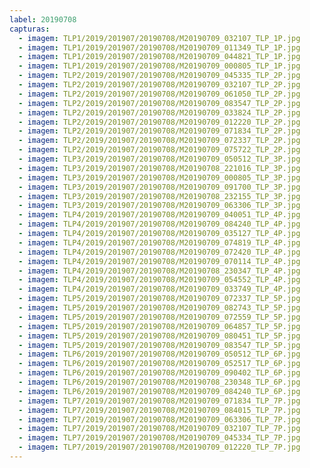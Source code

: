 ```yaml
---
label: 20190708
capturas:
  - imagem: TLP1/2019/201907/20190708/M20190709_032107_TLP_1P.jpg
  - imagem: TLP1/2019/201907/20190708/M20190709_011349_TLP_1P.jpg
  - imagem: TLP1/2019/201907/20190708/M20190709_044821_TLP_1P.jpg
  - imagem: TLP1/2019/201907/20190708/M20190709_000805_TLP_1P.jpg
  - imagem: TLP2/2019/201907/20190708/M20190709_045335_TLP_2P.jpg
  - imagem: TLP2/2019/201907/20190708/M20190709_032107_TLP_2P.jpg
  - imagem: TLP2/2019/201907/20190708/M20190709_061050_TLP_2P.jpg
  - imagem: TLP2/2019/201907/20190708/M20190709_083547_TLP_2P.jpg
  - imagem: TLP2/2019/201907/20190708/M20190709_033824_TLP_2P.jpg
  - imagem: TLP2/2019/201907/20190708/M20190709_012220_TLP_2P.jpg
  - imagem: TLP2/2019/201907/20190708/M20190709_071834_TLP_2P.jpg
  - imagem: TLP2/2019/201907/20190708/M20190709_072337_TLP_2P.jpg
  - imagem: TLP2/2019/201907/20190708/M20190709_075722_TLP_2P.jpg
  - imagem: TLP3/2019/201907/20190708/M20190709_050512_TLP_3P.jpg
  - imagem: TLP3/2019/201907/20190708/M20190708_221016_TLP_3P.jpg
  - imagem: TLP3/2019/201907/20190708/M20190709_000805_TLP_3P.jpg
  - imagem: TLP3/2019/201907/20190708/M20190709_091700_TLP_3P.jpg
  - imagem: TLP3/2019/201907/20190708/M20190708_232155_TLP_3P.jpg
  - imagem: TLP3/2019/201907/20190708/M20190709_063306_TLP_3P.jpg
  - imagem: TLP4/2019/201907/20190708/M20190709_040051_TLP_4P.jpg
  - imagem: TLP4/2019/201907/20190708/M20190709_084240_TLP_4P.jpg
  - imagem: TLP4/2019/201907/20190708/M20190709_035127_TLP_4P.jpg
  - imagem: TLP4/2019/201907/20190708/M20190709_074819_TLP_4P.jpg
  - imagem: TLP4/2019/201907/20190708/M20190709_072420_TLP_4P.jpg
  - imagem: TLP4/2019/201907/20190708/M20190709_070114_TLP_4P.jpg
  - imagem: TLP4/2019/201907/20190708/M20190708_230347_TLP_4P.jpg
  - imagem: TLP4/2019/201907/20190708/M20190709_054552_TLP_4P.jpg
  - imagem: TLP4/2019/201907/20190708/M20190709_033749_TLP_4P.jpg
  - imagem: TLP5/2019/201907/20190708/M20190709_072337_TLP_5P.jpg
  - imagem: TLP5/2019/201907/20190708/M20190709_082743_TLP_5P.jpg
  - imagem: TLP5/2019/201907/20190708/M20190709_072559_TLP_5P.jpg
  - imagem: TLP5/2019/201907/20190708/M20190709_064857_TLP_5P.jpg
  - imagem: TLP5/2019/201907/20190708/M20190709_080451_TLP_5P.jpg
  - imagem: TLP5/2019/201907/20190708/M20190709_083547_TLP_5P.jpg
  - imagem: TLP6/2019/201907/20190708/M20190709_050512_TLP_6P.jpg
  - imagem: TLP6/2019/201907/20190708/M20190709_052517_TLP_6P.jpg
  - imagem: TLP6/2019/201907/20190708/M20190709_090402_TLP_6P.jpg
  - imagem: TLP6/2019/201907/20190708/M20190708_230348_TLP_6P.jpg
  - imagem: TLP6/2019/201907/20190708/M20190709_084240_TLP_6P.jpg
  - imagem: TLP7/2019/201907/20190708/M20190709_071834_TLP_7P.jpg
  - imagem: TLP7/2019/201907/20190708/M20190709_084015_TLP_7P.jpg
  - imagem: TLP7/2019/201907/20190708/M20190709_063306_TLP_7P.jpg
  - imagem: TLP7/2019/201907/20190708/M20190709_032107_TLP_7P.jpg
  - imagem: TLP7/2019/201907/20190708/M20190709_045334_TLP_7P.jpg
  - imagem: TLP7/2019/201907/20190708/M20190709_012220_TLP_7P.jpg
---
```

